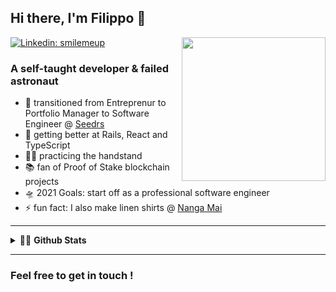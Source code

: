 ## Hi there, I'm Filippo 👋
<img align='right' src="https://media.giphy.com/media/wET3URacPVM9G/giphy.gif" width="230">

[![Linkedin: smilemeup](https://img.shields.io/badge/-smilemeup-blue?style=flat-square&logo=Linkedin&logoColor=white&link=https://www.linkedin.com/in/thaianebraga/)][Linkedin]


### A self-taught developer & failed astronaut


- 🌱 transitioned from Entreprenur to Portfolio Manager to Software Engineer @ [Seedrs][Seedrs]
- 🧠 getting better at Rails, React and TypeScript
- 🤸🏻 practicing the handstand
- 📚 fan of Proof of Stake blockchain projects
- 🛸 2021 Goals: start off as a professional software engineer
- ⚡ fun fact: I also make linen shirts @ [Nanga Mai][NangaMai]

---

<details>
  <summary>🧑‍🚀 <strong>Github Stats</strong></summary>

  <img align="left" alt="filippomassarelli Github Stats" src="https://github-readme-stats.vercel.app/api?username=filippomassarelli&show_icons=true&hide_border=true&count_private=true&hide=stars,issues,contribs,prs" />

</details>

---

### Feel free to get in touch !

[Linkedin]: https://www.linkedin.com/in/smilemeup/
[GitHub]: https://github.com/filippomassarelli
[Seedrs]: https://seedrs.com/
[NangaMai]: https://www.nanga-mai.com/
[satoshi]: https://bitcoin.org/bitcoin.pdf/
